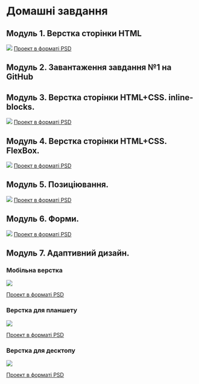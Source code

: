 # Домашні завдання
## Модуль 1. Верстка сторінки HTML
<img src = "./img/homework-01.png">
<a href = "./psd/homework-01.psd">Проект в форматі PSD</a>

## Модуль 2. Завантаження завдання №1 на GitHub

## Модуль 3. Верстка сторінки HTML+CSS. inline-blocks.
<img src = "./img/homework-03.png">
<a href = "./psd/homework-03.psd">Проект в форматі PSD</a>

## Модуль 4. Верстка сторінки HTML+CSS. FlexBox.
<img src = "./img/homework-04.png">
<a href = "./psd/homework-04.psd">Проект в форматі PSD</a>

## Модуль 5. Позиціювання.
<img src = "./img/homework-05.png">
<a href = "./psd/homework-05.psd">Проект в форматі PSD</a>

## Модуль 6. Форми.
<img src = "./img/homework-07.png">
<a href = "./psd/homework-07.psd">Проект в форматі PSD</a>

## Модуль 7. Адаптивний дизайн.
### Мобільна верстка
<img src = "./img/homework-08-Mobile.png">  
  
<a href = "./psd/homework-08-Mobile.psd">Проект в форматі PSD</a>
  
### Верстка для планшету
<img src = "./img/homework-08-Tablet.png">  

<a href = "./psd/homework-08-Tablet.psd">Проект в форматі PSD</a>  
  
### Верстка для десктопу
<img src = "./img/homework-08-Desktop.png">  
  
<a href = "./psd/homework-08-Desktop.psd">Проект в форматі PSD</a>
